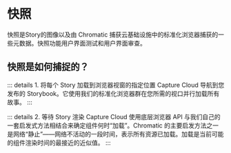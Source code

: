 # 快照

快照是Story的图像以及由 Chromatic 捕获云基础设施中的标准化浏览器捕获的一些元数据。快照功能用户界面测试和用户界面审查。

## 快照是如何捕捉的？

::: details 1. 将每个 Story 加载到浏览器视窗的指定位置
Capture Cloud 导航到您发布的 Storybook。它使用我们的标准化浏览器群在您所需的视口并行加载所有故事。
:::

::: details 2. 等待 Story 渲染
Capture Cloud 使用底层浏览器 API 与我们自己的一套启发式方法相结合来确定组件何时“加载”。Chromatic 的主要启发方法之一是网络“静止”——网络不活动的一段时间，表示所有资源已加载。加载是当前可能的组件渲染时间的最接近的近似值。
:::